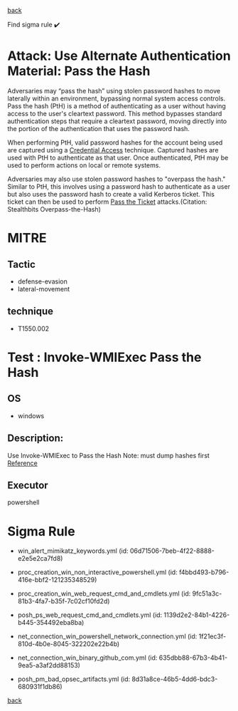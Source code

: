 
[back](../index.md)

Find sigma rule :heavy_check_mark: 

# Attack: Use Alternate Authentication Material: Pass the Hash 

Adversaries may “pass the hash” using stolen password hashes to move laterally within an environment, bypassing normal system access controls. Pass the hash (PtH) is a method of authenticating as a user without having access to the user's cleartext password. This method bypasses standard authentication steps that require a cleartext password, moving directly into the portion of the authentication that uses the password hash.

When performing PtH, valid password hashes for the account being used are captured using a [Credential Access](https://attack.mitre.org/tactics/TA0006) technique. Captured hashes are used with PtH to authenticate as that user. Once authenticated, PtH may be used to perform actions on local or remote systems.

Adversaries may also use stolen password hashes to "overpass the hash." Similar to PtH, this involves using a password hash to authenticate as a user but also uses the password hash to create a valid Kerberos ticket. This ticket can then be used to perform [Pass the Ticket](https://attack.mitre.org/techniques/T1550/003) attacks.(Citation: Stealthbits Overpass-the-Hash)

# MITRE
## Tactic
  - defense-evasion
  - lateral-movement


## technique
  - T1550.002


# Test : Invoke-WMIExec Pass the Hash
## OS
  - windows


## Description:
Use Invoke-WMIExec to Pass the Hash
Note: must dump hashes first
[Reference](https://github.com/gentilkiwi/mimikatz/wiki/module-~-sekurlsa#pth)

## Executor
powershell

# Sigma Rule
 - win_alert_mimikatz_keywords.yml (id: 06d71506-7beb-4f22-8888-e2e5e2ca7fd8)

 - proc_creation_win_non_interactive_powershell.yml (id: f4bbd493-b796-416e-bbf2-121235348529)

 - proc_creation_win_web_request_cmd_and_cmdlets.yml (id: 9fc51a3c-81b3-4fa7-b35f-7c02cf10fd2d)

 - posh_ps_web_request_cmd_and_cmdlets.yml (id: 1139d2e2-84b1-4226-b445-354492eba8ba)

 - net_connection_win_powershell_network_connection.yml (id: 1f21ec3f-810d-4b0e-8045-322202e22b4b)

 - net_connection_win_binary_github_com.yml (id: 635dbb88-67b3-4b41-9ea5-a3af2dd88153)

 - posh_pm_bad_opsec_artifacts.yml (id: 8d31a8ce-46b5-4dd6-bdc3-680931f1db86)



[back](../index.md)
